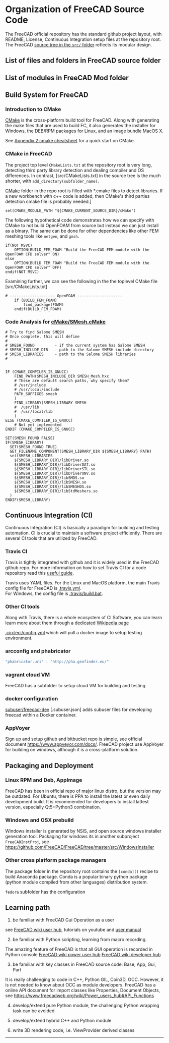 # Organization of FreeCAD Source Code

The FreeCAD official repository has the standard github project layout, with README, License, Continuous Integration setup files at the repository root. The FreeCAD [source tree in the `src/` folder](https://github.com/FreeCAD/FreeCAD/tree/master/src/Ext/freecad) reflects its modular design.

## List of files and folders in FreeCAD source folder



## List of modules in FreeCAD Mod folder



## Build System for FreeCAD

### Introduction to CMake

[CMake](https://cmake.org/) is the cross-platform build tool for FreeCAD. Along with generating the make files that are used to build FC, it also generates the installer for Windows, the DEB/RPM packages for Linux, and an image bundle MacOS X.

See [Appendix 2 cmake cheatsheet](./A2.cmake_cheatsheet.md) for a quick start on CMake.


### CMake in FreeCAD

The project top level `CMakeLists.txt` at the repository root is very long, detecting third party library detection and dealing compiler and OS differences.  In contrast, [src/CMakeLists.txt] in the source tree is the much shorter, with `add_directory(subfolder_name)`. 

[CMake](https://github.com/FreeCAD/FreeCAD/tree/master/cMake) folder in the repo root is filled with *.cmake files to detect libraries. If a new workbench with c++ code is added, then CMake's third parties detection cmake file is probably needed.]

```shell
set(CMAKE_MODULE_PATH "${CMAKE_CURRENT_SOURCE_DIR}/cMake")
```

The following hypothetical code demonstrates how we can specify with CMake to not build OpenFOAM from source but instead we can just install as a  binary. The same can be done for other dependencies like other FEM meshing tools like `netgen`, and `gmsh`.  

```shell
if(NOT MSVC)
    OPTION(BUILD_FEM_FOAM "Build the FreeCAD FEM module with the OpenFOAM CFD solver" ON)
else
    OPTION(BUILD_FEM_FOAM "Build the FreeCAD FEM module with the OpenFOAM CFD solver" OFF)
endif(NOT MSVC)
```
Examining further, we can see the following in the the toplevel CMake file [src/CMakeLists.txt]

```shell
# -------------------- OpenFOAM --------------------
    if (BUILD_FEM_FOAM)
        find_package(FOAM)
    endif(BUILD_FEM_FOAM)

```

### Code Analysis for [cMake/SMesh.cMake](https://github.com/FreeCAD/FreeCAD/tree/master/cMake/SMesh.cMake)

```shell
# Try to find Salome SMESH
# Once complete, this will define
#
# SMESH_FOUND         - if the current system has Salome SMESH
# SMESH_INCLUDE_DIR   - path to the Salome SMESH include directory
# SMESH_LIBRARIES     - path to the Salome SMESH libraries
#


IF (CMAKE_COMPILER_IS_GNUCC)
    FIND_PATH(SMESH_INCLUDE_DIR SMESH_Mesh.hxx
    # These are default search paths, why specify them?
    # /usr/include
    # /usr/local/include
    PATH_SUFFIXES smesh
    )
    FIND_LIBRARY(SMESH_LIBRARY SMESH
    #  /usr/lib
    #  /usr/local/lib
    )
ELSE (CMAKE_COMPILER_IS_GNUCC)
    # Not yet implemented
ENDIF (CMAKE_COMPILER_IS_GNUCC)

SET(SMESH_FOUND FALSE)
IF(SMESH_LIBRARY)
  SET(SMESH_FOUND TRUE)
  GET_FILENAME_COMPONENT(SMESH_LIBRARY_DIR ${SMESH_LIBRARY} PATH)
  set(SMESH_LIBRARIES
    ${SMESH_LIBRARY_DIR}/libDriver.so
    ${SMESH_LIBRARY_DIR}/libDriverDAT.so
    ${SMESH_LIBRARY_DIR}/libDriverSTL.so
    ${SMESH_LIBRARY_DIR}/libDriverUNV.so
    ${SMESH_LIBRARY_DIR}/libSMDS.so
    ${SMESH_LIBRARY_DIR}/libSMESH.so
    ${SMESH_LIBRARY_DIR}/libSMESHDS.so
    ${SMESH_LIBRARY_DIR}/libStdMeshers.so
  )
ENDIF(SMESH_LIBRARY)
```

## Continuous Integration (CI)

Continuous Integration (CI) is basically a paradigm for building and testing automation.
CI is crucial to maintain a software project efficiently. There are several CI tools
that are utilized by FreeCAD. 

### Travis CI

Travis is tightly integrated with github and it is widely used in the FreeCAD github repo.
For more information on how to set Travis CI for a code repository read this [useful guide](https://github.com/dwyl/learn-travis).

Travis uses YAML files. For the Linux and MacOS platform, the main Travis config file for FreeCAD is [.travis.yml](https://github.com/FreeCAD/FreeCAD/blob/master/.travis.yml).  
For Windows, the config file is [.travis/build.bat](https://github.com/FreeCAD/FreeCAD/blob/master/.travis/build.bat).

### Other CI tools

Along with Travis, there is a whole ecosystem of CI Software, you can learn learn
more about them through a dedicated [Wikipedia page](https://en.wikipedia.org/wiki/Comparison_of_continuous_integration_software)

[.circleci/config.yml](https://github.com/FreeCAD/FreeCAD/tree/master/.circleci/config.yml)
which will pull a docker image to setup testing environment.

### arcconfig and phabricator

```javascript
"phabricator.uri" : "http://pha.geofinder.eu/"
```
### vagrant cloud VM

FreeCAD has a subfolder to setup cloud VM for building and testing

### docker configuration
[subuser/freecad-dev](https://github.com/FreeCAD/FreeCAD/blob/master/subuser/freecad-dev)
[.subuser.json] 	adds subuser files for developing freecad within a Docker container.

### AppVoyer

Sign up and setup github and bitbucket repo is simple, see official document <https://www.appveyor.com/docs/>. FreeCAD project use AppVoyer for building on windows, although it is a cross-platform solution.


## Packaging and Deployment

### Linux RPM and Deb, AppImage

FreeCAD has been in official repo of major linux distro, but the version may be outdated. For Ubuntu, there is PPA to install the latest or even daily development build.  It is recommended for developers to install lattest version, especially Qt5+Python3 combination. 

### Windows and OSX prebuild

Windows installer is generated by NSIS, and open source windows installer generation tool. Packaging for windows its in another subproject `FreeCADInstProj`, see https://github.com/FreeCAD/FreeCAD/tree/master/src/WindowsInstaller

### Other cross platform package managers

The package folder in the repository root contains the `[conda]()` recipe to build Anaconda package. Conda is a popular binary python package (python module compiled from other languages) distribution system. 

`fedora` subfolder has the configuration 

## Learning path

1. be familiar with FreeCAD Gui Operation as a user

see [FreeCAD wiki user hub](https://www.freecadweb.org/wiki/), tutorials on youtube and [user manual]()

2. be familiar with Python scripting, learning from macro recording.

The amazing feature of FreeCAD is that all GUI operation is recorded in Python console
[FreeCAD wiki power user hub](https://www.freecadweb.org/wiki/Power_users_hub)
[FreeCAD wiki developer hub](https://www.freecadweb.org/wiki/Developer_hub)

3. be familiar with key classes in FreeCAD source code: Base, App, Gui, Part

It is really challenging to code in C++, Python GIL, Coin3D, OCC. However, it is  not needed to know about OCC as module developers.
FreeCAD has a online API document for import classes like Properties, Document Objects, see <https://www.freecadweb.org/wiki/Power_users_hub#API_Functions>

4. develop/extend pure Python module, the challenging Python wrapping task can be avoided

5. develop/extend hybrid C++ and Python module

6. write 3D rendering code, i.e. ViewProvider derived classes


************************************************************************
